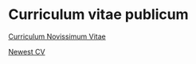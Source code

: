 # Curriculum vitae publicum

[Curriculum Novissimum Vitae](CV-2023-02-07.pdf)

[Newest CV](CV-2023-02-07.pdf)
